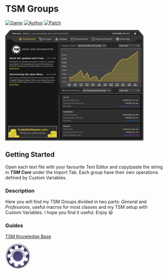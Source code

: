 
# TSM Groups  

[![Game](https://img.shields.io/badge/game-World%20of%20Warcraft-blue)](https://worldofwarcraft.com/en-us/)
[![Author](http://img.shields.io/badge/author-Mat%C3%ADas%20Pujado-orange)](https://github.com/MathiasPujado?tab=repositories)
[![Patch](https://img.shields.io/badge/patch-8.3-yellowgreen)](https://www.blizzard.com/en-us/apps/battle.net/desktop)

<img alt="TSM Core Window" src="Images/tradeskillmaster.png" with="350" height="350">

## Getting Started

Open each text file with your favourite Text Editor and copy/paste the string in ***TSM Core*** under the Import Tab. Each group have their own operations defined by Custom Variables.

### Description

Here you will find my TSM Groups divided in two parts: _General_ and _Professions_, useful macros for most classes and my TSM setup with Custom Variables. I hope you find it useful. Enjoy  :smiley:

### Guides

[TSM Knowledge Base](http://support.tradeskillmaster.com/)

<img alt="TSM Logo" src="Images/TSM_400x400.png" with="80" height="80">
